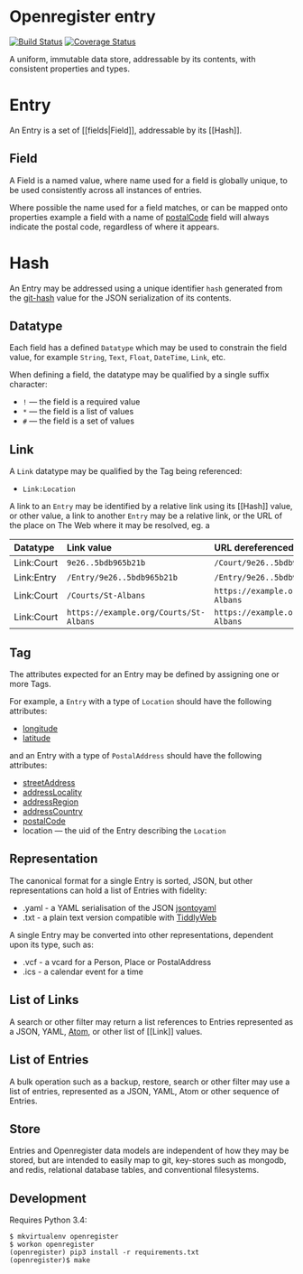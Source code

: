 # Openregister entry

[![Build Status](https://travis-ci.org/openregister/entry.svg?branch=master)](https://travis-ci.org/openregister/entry) [![Coverage Status](https://img.shields.io/coveralls/openregister/entry.svg)](https://coveralls.io/r/openregister/entry)

A uniform, immutable data store, addressable by its contents, with consistent properties and types.

# Entry

An Entry is a set of [[fields|Field]], addressable by its [[Hash]].

## Field ##

A Field is a named value, where name used for a field is globally unique, to be used consistently across all instances of entries.

Where possible the name used for a field matches, or can be mapped onto properties  example a field with a name of [postalCode](http://schema.org/postalCode) field will always indicate the postal code, regardless of where it appears.

# Hash

An Entry may be addressed using a unique identifier `hash` generated from the [git-hash](http://git-scm.com/book/en/v2/Git-Internals-Git-Objects) value for the JSON serialization of its contents.

## Datatype ##

Each field has a defined `Datatype` which may be used to constrain the field value, for example `String`, `Text`, `Float`, `DateTime`, `Link`, etc.

When defining a field, the datatype may be qualified by a single suffix character:

* `!` &mdash; the field is a required value
* `*` &mdash; the field is a list of values
* `#` &mdash; the field is a set of values

## Link

A `Link` datatype may be qualified by the Tag being referenced:

* `Link:Location`

A link to an `Entry` may be identified by a relative link using its [[Hash]] value, or other value, a link to another `Entry` may be a relative link, or the URL of the place on The Web where it may be resolved, eg. a 

Datatype   |  Link value                            | URL dereferenced
:----------|:---------------------------------------|:-------------------------------------------
Link:Court | `9e26..5bdb965b21b`                    | `/Court/9e26..5bdb965b21b`
Link:Entry | `/Entry/9e26..5bdb965b21b`             | `/Entry/9e26..5bdb965b21b`
Link:Court | `/Courts/St-Albans`                    | `https://example.org/Courts/St-Albans`
Link:Court | `https://example.org/Courts/St-Albans` | `https://example.org/Courts/St-Albans`

## Tag ##

The attributes expected for an Entry may be defined by assigning one or more Tags.

For example, a `Entry` with a type of `Location` should have the following attributes:

* [longitude](http://schema.org/longitude)
* [latitude](http://schema.org/latitude)

and an Entry with a type of `PostalAddress` should have the following attributes:

* [streetAddress](http://schema.org/streetAddress)
* [addressLocality](http://schema.org/addressLocality)
* [addressRegion](http://schema.org/addressRegion)
* [addressCountry](http://schema.org/addressCountry)
* [postalCode](http://schema.org/postalCode)
* location &mdash; the uid of the Entry describing the `Location`

## Representation

The canonical format for a single Entry is sorted, JSON, but other representations can hold a list of Entries with fidelity:

* .yaml - a YAML serialisation of the JSON [jsontoyaml](http://jsontoyaml.com/#python)
* .txt - a plain text version compatible with [TiddlyWeb](http://tiddlyweb.org)

A single Entry may be converted into other representations, dependent upon its type, such as:

* .vcf - a vcard for a Person, Place or PostalAddress
* .ics - a calendar event for a time

## List of Links

A search or other filter may return a list references to Entries represented as a JSON, YAML, [Atom](http://en.wikipedia.org/wiki/Atom_(standard)), or other list of [[Link]] values.

## List of Entries

A bulk operation such as a backup, restore, search or other filter may use a list of entries, represented as a JSON, YAML, Atom or other sequence of Entries.

## Store

Entries and Openregister data models are independent of how they may be stored, but are intended to easily map to git, key-stores such as mongodb, and redis, relational database tables, and conventional filesystems.

## Development

Requires Python 3.4:

    $ mkvirtualenv openregister
    $ workon openregister
    (openregister) pip3 install -r requirements.txt
    (openregister)$ make
